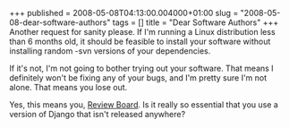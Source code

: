 +++
published = 2008-05-08T04:13:00.004000+01:00
slug = "2008-05-08-dear-software-authors"
tags = []
title = "Dear Software Authors"
+++
Another request for sanity please. If I'm running a Linux distribution
less than 6 months old, it should be feasible to install your software
without installing random -svn versions of your dependencies.  
  
If it's not, I'm not going to bother trying out your software. That
means I definitely won't be fixing any of your bugs, and I'm pretty sure
I'm not alone. That means you lose out.  
  
Yes, this means you, [Review Board](http://www.review-board.org/). Is it
really so essential that you use a version of Django that isn't released
anywhere?
